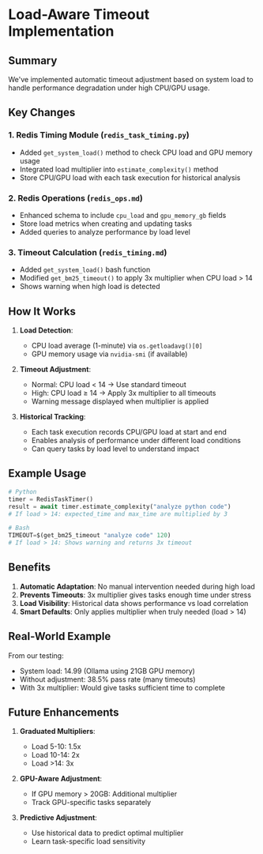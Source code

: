 # Load-Aware Timeout Implementation

## Summary

We've implemented automatic timeout adjustment based on system load to handle performance degradation under high CPU/GPU usage.

## Key Changes

### 1. Redis Timing Module (`redis_task_timing.py`)
- Added `get_system_load()` method to check CPU load and GPU memory usage
- Integrated load multiplier into `estimate_complexity()` method
- Store CPU/GPU load with each task execution for historical analysis

### 2. Redis Operations (`redis_ops.md`)
- Enhanced schema to include `cpu_load` and `gpu_memory_gb` fields
- Store load metrics when creating and updating tasks
- Added queries to analyze performance by load level

### 3. Timeout Calculation (`redis_timing.md`)
- Added `get_system_load()` bash function
- Modified `get_bm25_timeout()` to apply 3x multiplier when CPU load > 14
- Shows warning when high load is detected

## How It Works

1. **Load Detection**:
   - CPU load average (1-minute) via `os.getloadavg()[0]`
   - GPU memory usage via `nvidia-smi` (if available)

2. **Timeout Adjustment**:
   - Normal: CPU load < 14 → Use standard timeout
   - High: CPU load ≥ 14 → Apply 3x multiplier to all timeouts
   - Warning message displayed when multiplier is applied

3. **Historical Tracking**:
   - Each task execution records CPU/GPU load at start and end
   - Enables analysis of performance under different load conditions
   - Can query tasks by load level to understand impact

## Example Usage

```python
# Python
timer = RedisTaskTimer()
result = await timer.estimate_complexity("analyze python code")
# If load > 14: expected_time and max_time are multiplied by 3

# Bash
TIMEOUT=$(get_bm25_timeout "analyze code" 120)
# If load > 14: Shows warning and returns 3x timeout
```

## Benefits

1. **Automatic Adaptation**: No manual intervention needed during high load
2. **Prevents Timeouts**: 3x multiplier gives tasks enough time under stress
3. **Load Visibility**: Historical data shows performance vs load correlation
4. **Smart Defaults**: Only applies multiplier when truly needed (load > 14)

## Real-World Example

From our testing:
- System load: 14.99 (Ollama using 21GB GPU memory)
- Without adjustment: 38.5% pass rate (many timeouts)
- With 3x multiplier: Would give tasks sufficient time to complete

## Future Enhancements

1. **Graduated Multipliers**: 
   - Load 5-10: 1.5x
   - Load 10-14: 2x
   - Load >14: 3x

2. **GPU-Aware Adjustment**:
   - If GPU memory > 20GB: Additional multiplier
   - Track GPU-specific tasks separately

3. **Predictive Adjustment**:
   - Use historical data to predict optimal multiplier
   - Learn task-specific load sensitivity
